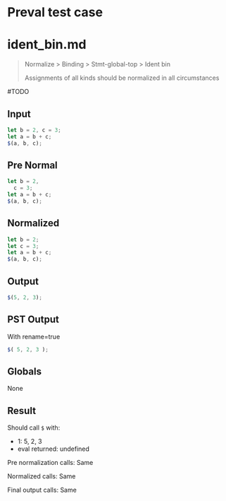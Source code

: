# Preval test case

# ident_bin.md

> Normalize > Binding > Stmt-global-top > Ident bin
>
> Assignments of all kinds should be normalized in all circumstances

#TODO

## Input

`````js filename=intro
let b = 2, c = 3;
let a = b + c;
$(a, b, c);
`````

## Pre Normal

`````js filename=intro
let b = 2,
  c = 3;
let a = b + c;
$(a, b, c);
`````

## Normalized

`````js filename=intro
let b = 2;
let c = 3;
let a = b + c;
$(a, b, c);
`````

## Output

`````js filename=intro
$(5, 2, 3);
`````

## PST Output

With rename=true

`````js filename=intro
$( 5, 2, 3 );
`````

## Globals

None

## Result

Should call `$` with:
 - 1: 5, 2, 3
 - eval returned: undefined

Pre normalization calls: Same

Normalized calls: Same

Final output calls: Same
